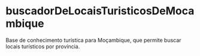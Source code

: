 # buscadorDeLocaisTuristicosDeMocambique
 Base de conhecimento turística para Moçambique, que permite buscar locais turísticos por província.
